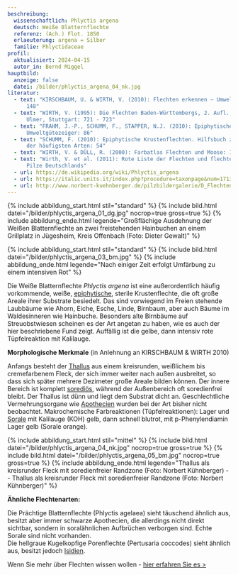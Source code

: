 ```yaml
---
beschreibung:
  wissenschaftlich: Phlyctis argena
  deutsch: Weiße Blatternflechte
  referenz: (Ach.) Flot. 1850
  erlaeuterung: argena = Silber
  familie: Phlyctidaceae
profil:
  aktualisiert: 2024-04-15
  autor_in: Bernd Miggel
hauptbild:
  anzeige: false
  datei: /bilder/phlyctis_argena_04_nk.jpg
literatur:
  - text: "KIRSCHBAUM, U. & WIRTH, V. (2010): Flechten erkennen – Umwelt bewerten:
      148"
  - text: "WIRTH, V. (1995): Die Flechten Baden-Württembergs, 2. Aufl., 1006 S.;
      Ulmer, Stuttgart: 721 - 723"
  - text: "FRAHM, J.-P., SCHUMM, F., STAPPER, N.J. (2010): Epiphytische Flechten als
      Umweltgütezeiger: 86"
  - text: "SCHUMM, F. (2010): Epiphytische Krustenflechten. Hilfsbuch zum Bestimmen
      der häufigsten Arten: 54"
  - text: "WIRTH, V. & DÜLL, R. (2000): Farbatlas Flechten und Moose: 170"
  - text: "Wirth, V. et al. (2011): Rote Liste der Flechten und flechtenbewohnende
      Pilze Deutschlands"
  - url: https://de.wikipedia.org/wiki/Phlyctis_argena
  - url: https://italic.units.it/index.php?procedure=taxonpage&num=1713
  - url: http://www.norbert-kuehnberger.de/pilzbildergalerie/D_Flechten-Lichenes_-_226_Arten/index.htm
---
```

{% include abbildung_start.html stil="standard" %}
{% include bild.html datei="/bilder/phlyctis_argena_01_dg.jpg" nocrop=true gross=true %}
{% include abbildung_ende.html legende="Großflächige Ausdehnung der Weißen Blatternflechte an zwei freistehenden Hainbuchen an einem Grillplatz in Jügesheim, Kreis Offenbach (Foto: Dieter Gewalt)" %}

{% include abbildung_start.html stil="standard" %}
{% include bild.html datei="/bilder/phlyctis_argena_03_bm.jpg" %}
{% include abbildung_ende.html legende="Nach einiger Zeit erfolgt Umfärbung zu einem intensiven Rot" %}

Die Weiße Blatternflechte *Phlyctis argena* ist eine außerordentlich häufig vorkommende, weiße, [epiphytische](epiphytisch "Glossar"), sterile Krustenflechte, die oft große Areale ihrer Substrate besiedelt. Das sind vorwiegend im Freien stehende Laubbäume wie Ahorn, Eiche, Esche, Linde, Birnbaum, aber auch Bäume im Waldesinneren wie Hainbuche. Besonders alte Birnbäume auf Streuobstwiesen scheinen es der Art angetan zu haben, wie es auch der hier beschriebene Fund zeigt. Auffällig ist die gelbe, dann intensiv rote Tüpfelreaktion mit Kalilauge.



**Morphologische Merkmale** (in Anlehnung an KIRSCHBAUM & WIRTH 2010)

Anfangs besteht der [Thallus](Thallus "Glossar") aus einem kreisrunden, weißlichem bis cremefarbenem Fleck, der sich immer weiter nach außen ausbreitet, so dass sich später mehrere Dezimeter große Areale bilden können. Der innere Bereich ist komplett [sorediös](sorediös "Glossar"), während der Außenbereich oft soredienfrei bleibt. Der Thallus ist dünn und liegt dem Substrat dicht an. Geschlechtliche Vermehrungsorgane wie [Apothecien](Apothecien "Glossar") wurden bei der Art bisher nicht beobachtet.
Makrochemische Farbreaktionen (Tüpfelreaktionen): Lager und [Sorale](Sorale "Glossar") mit Kalilauge (KOH) gelb, dann schnell blutrot, mit p-Phenylendiamin Lager gelb (Sorale orange).

{% include abbildung_start.html stil="mittel" %}
{% include bild.html datei="/bilder/phlyctis_argena_04_nk.jpg" nocrop=true gross=true %}
{% include bild.html datei="/bilder/phlyctis_argena_05_bm.jpg" nocrop=true gross=true %}
{% include abbildung_ende.html legende="Thallus als kreisrunder Fleck mit soredienfreier Randzone (Foto: Norbert Kühnberger) -- Thallus als kreisrunder Fleck mit soredienfreier Randzone (Foto: Norbert Kühnberger)" %}

**Ähnliche Flechtenarten:**

Die Prächtige Blatternflechte (Phlyctis agelaea) sieht täuschend ähnlich aus, besitzt aber immer schwarze Apothecien, die allerdings nicht direkt sichtbar, sondern in soralähnlichen Aufbrüchen verborgen sind. Echte Sorale sind nicht vorhanden.\
Die hellgraue Kugelkopfige Porenflechte (Pertusaria coccodes) sieht ähnlich aus, besitzt jedoch [Isidien](Isidien "Glossar").

Wenn Sie mehr über Flechten wissen wollen - [hier erfahren Sie es >](/verwandt/flechten)